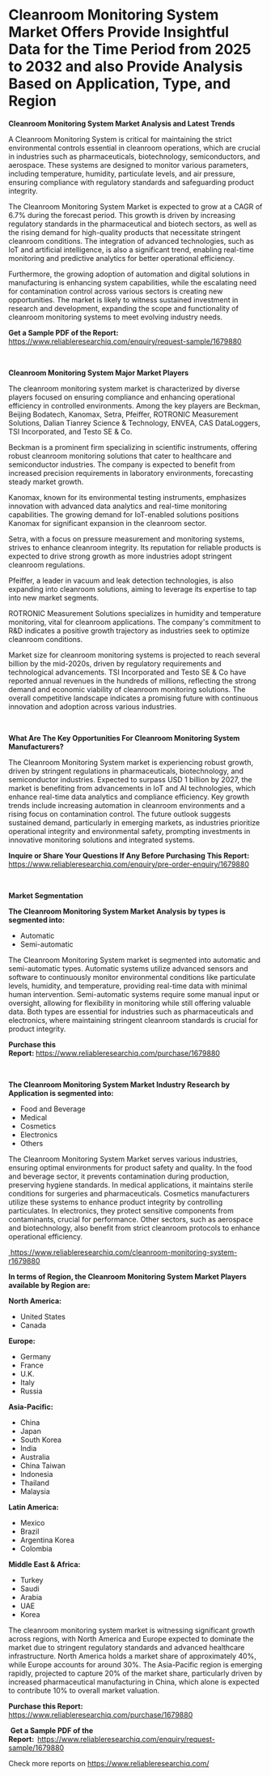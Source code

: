 <p><h1>Cleanroom Monitoring System Market Offers Provide Insightful Data for the Time Period from 2025 to 2032 and also Provide Analysis Based on Application, Type, and Region</h1></p><p><strong>Cleanroom Monitoring System Market Analysis and Latest Trends</strong></p>
<p><p>A Cleanroom Monitoring System is critical for maintaining the strict environmental controls essential in cleanroom operations, which are crucial in industries such as pharmaceuticals, biotechnology, semiconductors, and aerospace. These systems are designed to monitor various parameters, including temperature, humidity, particulate levels, and air pressure, ensuring compliance with regulatory standards and safeguarding product integrity.</p><p>The Cleanroom Monitoring System Market is expected to grow at a CAGR of 6.7% during the forecast period. This growth is driven by increasing regulatory standards in the pharmaceutical and biotech sectors, as well as the rising demand for high-quality products that necessitate stringent cleanroom conditions. The integration of advanced technologies, such as IoT and artificial intelligence, is also a significant trend, enabling real-time monitoring and predictive analytics for better operational efficiency.</p><p>Furthermore, the growing adoption of automation and digital solutions in manufacturing is enhancing system capabilities, while the escalating need for contamination control across various sectors is creating new opportunities. The market is likely to witness sustained investment in research and development, expanding the scope and functionality of cleanroom monitoring systems to meet evolving industry needs.</p></p>
<p><strong>Get a Sample PDF of the Report:&nbsp;</strong> <a href="https://www.reliableresearchiq.com/enquiry/request-sample/1679880?utm_campaign=3216&utm_medium=2&utm_source=Github&utm_content=ia&utm_term=25032025&utm_id=cleanroom-monitoring-system">https://www.reliableresearchiq.com/enquiry/request-sample/1679880</a></p>
<p>&nbsp;</p>
<p><strong>Cleanroom Monitoring System Major Market Players</strong></p>
<p><p>The cleanroom monitoring system market is characterized by diverse players focused on ensuring compliance and enhancing operational efficiency in controlled environments. Among the key players are Beckman, Beijing Bodatech, Kanomax, Setra, Pfeiffer, ROTRONIC Measurement Solutions, Dalian Tianrey Science & Technology, ENVEA, CAS DataLoggers, TSI Incorporated, and Testo SE & Co.</p><p>Beckman is a prominent firm specializing in scientific instruments, offering robust cleanroom monitoring solutions that cater to healthcare and semiconductor industries. The company is expected to benefit from increased precision requirements in laboratory environments, forecasting steady market growth.</p><p>Kanomax, known for its environmental testing instruments, emphasizes innovation with advanced data analytics and real-time monitoring capabilities. The growing demand for IoT-enabled solutions positions Kanomax for significant expansion in the cleanroom sector.</p><p>Setra, with a focus on pressure measurement and monitoring systems, strives to enhance cleanroom integrity. Its reputation for reliable products is expected to drive strong growth as more industries adopt stringent cleanroom regulations.</p><p>Pfeiffer, a leader in vacuum and leak detection technologies, is also expanding into cleanroom solutions, aiming to leverage its expertise to tap into new market segments. </p><p>ROTRONIC Measurement Solutions specializes in humidity and temperature monitoring, vital for cleanroom applications. The company's commitment to R&D indicates a positive growth trajectory as industries seek to optimize cleanroom conditions.</p><p>Market size for cleanroom monitoring systems is projected to reach several billion by the mid-2020s, driven by regulatory requirements and technological advancements. TSI Incorporated and Testo SE & Co have reported annual revenues in the hundreds of millions, reflecting the strong demand and economic viability of cleanroom monitoring solutions. The overall competitive landscape indicates a promising future with continuous innovation and adoption across various industries.</p></p>
<p>&nbsp;</p>
<p><strong>What Are The Key Opportunities For Cleanroom Monitoring System Manufacturers?</strong></p>
<p><p>The Cleanroom Monitoring System market is experiencing robust growth, driven by stringent regulations in pharmaceuticals, biotechnology, and semiconductor industries. Expected to surpass USD 1 billion by 2027, the market is benefiting from advancements in IoT and AI technologies, which enhance real-time data analytics and compliance efficiency. Key growth trends include increasing automation in cleanroom environments and a rising focus on contamination control. The future outlook suggests sustained demand, particularly in emerging markets, as industries prioritize operational integrity and environmental safety, prompting investments in innovative monitoring solutions and integrated systems.</p></p>
<p><strong>Inquire or Share Your Questions If Any Before Purchasing This Report:</strong> <a href="https://www.reliableresearchiq.com/enquiry/pre-order-enquiry/1679880?utm_campaign=3216&utm_medium=2&utm_source=Github&utm_content=ia&utm_term=25032025&utm_id=cleanroom-monitoring-system">https://www.reliableresearchiq.com/enquiry/pre-order-enquiry/1679880</a></p>
<p>&nbsp;</p>
<p><strong>Market Segmentation</strong></p>
<p><strong>The Cleanroom Monitoring System Market Analysis by types is segmented into:</strong></p>
<p><ul><li>Automatic</li><li>Semi-automatic</li></ul></p>
<p><p>The Cleanroom Monitoring System market is segmented into automatic and semi-automatic types. Automatic systems utilize advanced sensors and software to continuously monitor environmental conditions like particulate levels, humidity, and temperature, providing real-time data with minimal human intervention. Semi-automatic systems require some manual input or oversight, allowing for flexibility in monitoring while still offering valuable data. Both types are essential for industries such as pharmaceuticals and electronics, where maintaining stringent cleanroom standards is crucial for product integrity.</p></p>
<p><strong>Purchase this Report:&nbsp;</strong><a href="https://www.reliableresearchiq.com/purchase/1679880?utm_campaign=3216&utm_medium=2&utm_source=Github&utm_content=ia&utm_term=25032025&utm_id=cleanroom-monitoring-system">https://www.reliableresearchiq.com/purchase/1679880</a></p>
<p>&nbsp;</p>
<p><strong>The Cleanroom Monitoring System Market Industry Research by Application is segmented into:</strong></p>
<p><ul><li>Food and Beverage</li><li>Medical</li><li>Cosmetics</li><li>Electronics</li><li>Others</li></ul></p>
<p><p>The Cleanroom Monitoring System Market serves various industries, ensuring optimal environments for product safety and quality. In the food and beverage sector, it prevents contamination during production, preserving hygiene standards. In medical applications, it maintains sterile conditions for surgeries and pharmaceuticals. Cosmetics manufacturers utilize these systems to enhance product integrity by controlling particulates. In electronics, they protect sensitive components from contaminants, crucial for performance. Other sectors, such as aerospace and biotechnology, also benefit from strict cleanroom protocols to enhance operational efficiency.</p></p>
<p><a href="https://www.reliableresearchiq.com/cleanroom-monitoring-system-r1679880?utm_campaign=3216&utm_medium=2&utm_source=Github&utm_content=ia&utm_term=25032025&utm_id=cleanroom-monitoring-system">&nbsp;https://www.reliableresearchiq.com/cleanroom-monitoring-system-r1679880</a></p>
<p><strong>In terms of Region, the Cleanroom Monitoring System Market Players available by Region are:</strong></p>
<p>
    <p> <strong> North America: </strong>
        <ul>
            <li>United States</li>
            <li>Canada</li>
        </ul>
        </p> 
    <p> <strong> Europe: </strong>
        <ul>
            <li>Germany</li>
            <li>France</li>
            <li>U.K.</li>
            <li>Italy</li>
            <li>Russia</li>
        </ul>
        </p> 
    <p> <strong> Asia-Pacific: </strong>
        <ul>
            <li>China</li>
            <li>Japan</li>
            <li>South Korea</li>
            <li>India</li>
            <li>Australia</li>
            <li>China Taiwan</li>
            <li>Indonesia</li>
            <li>Thailand</li>
            <li>Malaysia</li>
        </ul>
        </p> 
    <p> <strong> Latin America: </strong>
        <ul>
            <li>Mexico</li>
            <li>Brazil</li>
            <li>Argentina Korea</li>
            <li>Colombia</li>
        </ul>
        </p> 
    <p> <strong> Middle East & Africa: </strong>
        <ul>
            <li>Turkey</li>
            <li>Saudi</li>
            <li>Arabia</li>
            <li>UAE</li>
            <li>Korea</li>
        </ul>
    </p>
    </p>
<p><p>The cleanroom monitoring system market is witnessing significant growth across regions, with North America and Europe expected to dominate the market due to stringent regulatory standards and advanced healthcare infrastructure. North America holds a market share of approximately 40%, while Europe accounts for around 30%. The Asia-Pacific region is emerging rapidly, projected to capture 20% of the market share, particularly driven by increased pharmaceutical manufacturing in China, which alone is expected to contribute 10% to overall market valuation.</p></p>
<p><strong>Purchase this Report: </strong><a href="https://www.reliableresearchiq.com/purchase/1679880?utm_campaign=3216&utm_medium=2&utm_source=Github&utm_content=ia&utm_term=25032025&utm_id=cleanroom-monitoring-system">https://www.reliableresearchiq.com/purchase/1679880</a></p>
<p>&nbsp;<strong>Get a Sample PDF of the Report:&nbsp;&nbsp;</strong><a href="https://www.reliableresearchiq.com/enquiry/request-sample/1679880?utm_campaign=3216&utm_medium=2&utm_source=Github&utm_content=ia&utm_term=25032025&utm_id=cleanroom-monitoring-system">https://www.reliableresearchiq.com/enquiry/request-sample/1679880</a></p>
<p><strong></strong></p>
<p>Check more reports on <a href="https://www.reliableresearchiq.com/?utm_campaign=3216&utm_medium=2&utm_source=Github&utm_content=ia&utm_term=25032025&utm_id=cleanroom-monitoring-system">https://www.reliableresearchiq.com/</a></p>